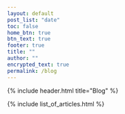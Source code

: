 ```yaml
---
layout: default
post_list: "date"
toc: false
home_btn: true
btn_text: true
footer: true
title: ""
author: ""
encrypted_text: true
permalink: /blog
---
```


{% include header.html 
   title="Blog" 
%}

{% include list_of_articles.html %}

